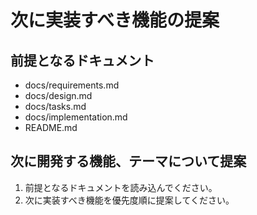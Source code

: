 # 次に実装すべき機能の提案
## 前提となるドキュメント
- docs/requirements.md
- docs/design.md
- docs/tasks.md
- docs/implementation.md
- README.md

## 次に開発する機能、テーマについて提案
1. 前提となるドキュメントを読み込んでください。
2. 次に実装すべき機能を優先度順に提案してください。
